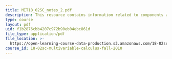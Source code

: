 ```yaml
---
title: MIT18_02SC_notes_2.pdf
description: This resource contains information related to components and projection.
type: course
layout: pdf
uid: f1b2876cbb4207c972b90eb04ebc861d
file_type: application/pdf
file_location: >-
  https://open-learning-course-data-production.s3.amazonaws.com/18-02sc-multivariable-calculus-fall-2010/f1b2876cbb4207c972b90eb04ebc861d_MIT18_02SC_notes_2.pdf
course_id: 18-02sc-multivariable-calculus-fall-2010
---
```


